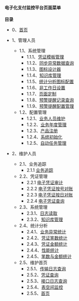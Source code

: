 #### 电子化支付监控平台页面菜单

**目录**

- 0、[首页](pci/登录页面/登录页面.png)
- 1、管理人员
    * 1.1、系统管理
        
        *   1.1.1、[凭证模板管理](pci/管理人员/系统管理/凭证模板管理/凭证模板管理.png)
        
        *   1.1.2、[同步异常数据查询](pci/管理人员/系统管理/同步异常数据查询/同步异常数据查询.png)
        *   1.1.3、[图标设计器](pci/管理人员/系统管理/图标设计器/图标设计器1.png)
        *   1.1.4、[知识库管理](pci/管理人员/系统管理/知识库管理/知识库管理.png)
        *   1.1.5、[统计分析图标配置](pci/管理人员/系统管理/统计分析图标配置/统计分析图标配置.png)
        *   1.1.6、[非工作日设置](pci/管理人员/系统管理/非工作日设置/非工作日设置.png)
        *   1.1.7、[页面定制](pci/管理人员/系统管理/页面定制/页面定制.png)
        *   1.1.8、[预警提醒记录查询](pci/管理人员/系统管理/预警提醒记录查询/预警提醒记录查询.png)
        *   1.1.9、[预警提醒配置管理](pci/管理人员/系统管理/预警提醒记录查询/预警提醒记录查询.png)
    * 1.2、配置管理
        
        *  1.2.1、[业务人员维护](pci/管理人员/配置管理/业务人员维护/业务人员维护.png)
        *   1.2.2、[业务年度管理](pci/管理人员/配置管理/业务年度管理/业务年度管理.png)
        *   1.2.3、[产品注册](pci/管理人员/配置管理/产品注册/产品注册.png)
        *   1.2.4、[系统初始化](pci/管理人员/配置管理/系统初始化/系统初始化.png)
        *   1.2.5、[自动任务管理](pci/管理人员/配置管理/自动任务管理/自动任务管理.png)
      
    
- 2、维护人员
    * 2.1、业务追踪
        
        *  2.1.1 [业务追踪](pci/维护人员/业务追踪/业务追踪.png)
    *  2.2、凭证管理
        *   2.2.1 [电子凭证审计](pci/维护人员/凭证管理/电子凭证审计.png)
        
        *  2.2.2 [电子凭证按号对账](pci/维护人员/凭证管理/电子凭证按号对账/电子凭证按号对账.png)
        *   2.2.3 [电子凭证按日对账](pci/维护人员/凭证管理/电子凭证按日对账/电子凭证按日对账.png)
        *   2.2.4 [电子凭证查询](pci/维护人员/凭证管理/电子凭证查询/电子凭证按号对账.png)
    * 2.3、系统管理
        *   2.3.1、[日志读取](pci/维护人员/系统管理/日志读取/日志读取.png)
        *   2.3.2、[知识库管理](pci/维护人员/系统管理/知识库管理/知识库管理.png)
    * 2.4、统计分析
        *   2.4.1、[业务异常统计](pci/维护人员/统计分析/业务异常统计/业务异常统计.png)
        *   2.4.2、[凭证笔数统计](pci/维护人员/统计分析/凭证笔数统计/凭证笔数统计.png)
        *   2.4.3、[凭证金额统计](pci/维护人员/统计分析/凭证金额统计/凭证金额统计.png)
        *   2.4.4、[性能统计](pci/维护人员/统计分析/性能统计/性能统计.png)
        *   2.4.5、[笔数与金额统计](pci/维护人员/统计分析/笔数与金额统计/笔数与金额统计.png)
    * 2.5、维护首页
        *   2.5.1、[传输日志查询](pci/维护人员/维护首页/传输日志查询/传输日志查询.png)
        *   2.5.2、[凭证查询](pci/维护人员/维护首页/凭证查询/凭证查询.png)
        *   2.5.3、[接口日志查询](pci/维护人员/维护首页/接口日志查询/接口日志查询.png)
        *   2.5.4、[表空间监控](pci/维护人员/维护首页/表空间监控/表空间监控.png)
        *   2.5.5、[首页](pci/维护人员/维护首页/首页/首页.png)

